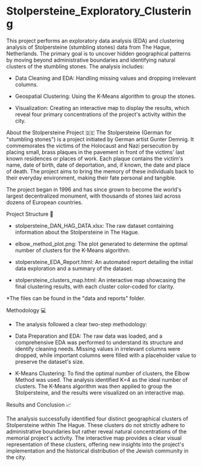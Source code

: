# Stolpersteine_Exploratory_Clustering
This project performs an exploratory data analysis (EDA) and clustering analysis of Stolpersteine (stumbling stones) data from The Hague, Netherlands.
The primary goal is to uncover hidden geographical patterns by moving beyond administrative boundaries and identifying natural clusters of the stumbling stones. The analysis includes:

- Data Cleaning and EDA: Handling missing values and dropping irrelevant columns.

- Geospatial Clustering: Using the K-Means algorithm to group the stones.

- Visualization: Creating an interactive map to display the results, which reveal four primary concentrations of the project's activity within the city.

About the Stolpersteine Project 🇩🇪
The Stolpersteine (German for "stumbling stones") is a project initiated by German artist Gunter Demnig. It commemorates the victims of the Holocaust and Nazi persecution by placing small, brass plaques in the pavement in front of the victims' last known residences or places of work. Each plaque contains the victim's name, date of birth, date of deportation, and, if known, the date and place of death. The project aims to bring the memory of these individuals back to their everyday environment, making their fate personal and tangible.

The project began in 1996 and has since grown to become the world's largest decentralized monument, with thousands of stones laid across dozens of European countries.

Project Structure 📂

- stolpersteine_DAN_HAG_DATA.xlsx: The raw dataset containing information about the Stolpersteine in The Hague.

- elbow_method_plot.png: The plot generated to determine the optimal number of clusters for the K-Means algorithm.

- stolpersteine_EDA_Report.html: An automated report detailing the initial data exploration and a summary of the dataset.

- stolpersteine_clusters_map.html: An interactive map showcasing the final clustering results, with each cluster color-coded for clarity.

*The files can be found in the "data and reports" folder.

Methodology 💻

- The analysis followed a clear two-step methodology:

- Data Preparation and EDA: The raw data was loaded, and a comprehensive EDA was performed to understand its structure and identify cleaning needs. Missing values in irrelevant columns were dropped, while important columns were filled with a placeholder value to preserve the dataset's size.

- K-Means Clustering: To find the optimal number of clusters, the Elbow Method was used. The analysis identified K=4 as the ideal number of clusters. The K-Means algorithm was then applied to group the Stolpersteine, and the results were visualized on an interactive map.

Results and Conclusion 📈

The analysis successfully identified four distinct geographical clusters of Stolpersteine within The Hague. These clusters do not strictly adhere to administrative boundaries but rather reveal natural concentrations of the memorial project's activity. The interactive map provides a clear visual representation of these clusters, offering new insights into the project's implementation and the historical distribution of the Jewish community in the city.
